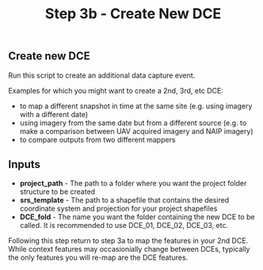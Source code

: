 ﻿---
title: Step 3b - Create New DCE
weight: 1
---

## Create new DCE

Run this script to create an additional data capture event. 

Examples for which you might want to create a 2nd, 3rd, etc DCE:
- to map a different snapshot in time at the same site (e.g. using imagery with a different date)
- using imagery from the same date but from a different source (e.g. to make a comparison between UAV acquired imagery and NAIP imagery)
- to compare outputs from two different mappers

## Inputs
- **project_path** - The path to a folder where you want the project folder structure to be created
- **srs_template** - The path to a shapefile that contains the desired coordinate system and projection for your project shapefiles
- **DCE_fold** - The name you want the folder containing the new DCE to be called. It is recommended to use DCE_01, DCE_02, DCE_03, etc.

Following this step return to step 3a to map the features in your 2nd DCE. While context features may occasionially change between DCEs, typically the only features you will re-map are the DCE features.

